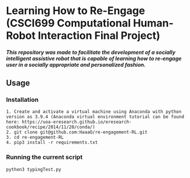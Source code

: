 # Learning How to Re-Engage (CSCI699 Computational Human-Robot Interaction Final Project)

##### This repository was made to facilitate the development of a socially intelligent assistive robot that is capable of learning how to re-engage user in a socially appropriate and personalized fashion.

## Usage

### Installation
```
1. Create and activate a virtual machine using Anaconda with python version as 3.9.4 (Anaconda virtual environment tutorial can be found here: https://uoa-eresearch.github.io/eresearch-cookbook/recipe/2014/11/20/conda/) 
2. git clone git@github.com:HaaaO/re-engagement-RL.git
3. cd re-engagement-RL
4. pip3 install -r requirements.txt
```

### Running the current script
```
python3 typingTest.py
```